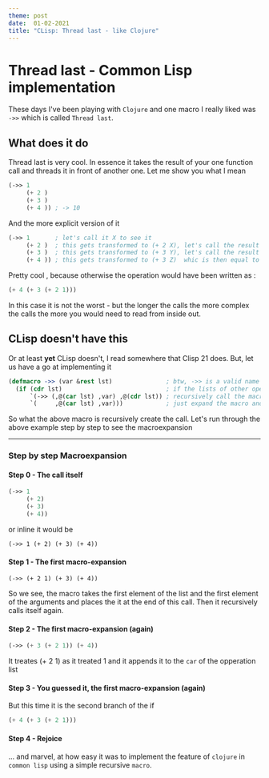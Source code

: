 ```yaml
---
theme: post
date:  01-02-2021
title: "CLisp: Thread last - like Clojure"
---
```


# Thread last - Common Lisp implementation

These days I've been playing with `Clojure` and one macro I really liked was
`->>` which is called `Thread last`. 

## What does it do

Thread last is very cool. In essence it takes the result of your one function
call and threads it in front of another one. Let me show you what I mean

```lisp
(->> 1 
     (+ 2 ) 
     (+ 3 )
     (+ 4 )) ; -> 10
```

And the more explicit  version of it

```lisp
(->> 1       ; let's call it X to see it
     (+ 2 )  ; this gets transformed to (+ 2 X), let's call the result of this Y
     (+ 3 )  ; this gets transformed to (+ 3 Y), let's call the result of this Z
     (+ 4 )) ; this gets transformed to (+ 3 Z)  whic is then equal to 10
```

Pretty cool , because otherwise the operation would have been written as :

```lisp
(+ 4 (+ 3 (+ 2 1)))
```

In this case it is not the worst - but the longer the calls the more complex
the calls the more you would need to read from inside out.

## CLisp doesn't have this

Or at least **yet** CLisp doesn't, I read somewhere that Clisp 21 does. But,
let us have a go at implementing it 

```lisp
(defmacro ->> (var &rest lst)               ; btw, ->> is a valid name in lisp for either a macro or a function or a variable
  (if (cdr lst)                             ; if the lists of other operations is not empty
      `(->> (,@(car lst) ,var) ,@(cdr lst)) ; recursively call the macro 
      `(     ,@(car lst) ,var)))            ; just expand the macro and be done with it
```

So what the above macro is recursively create the call. Let's run through the
above example step by step to see the macroexpansion 

---

### Step by step Macroexpansion

#### Step 0 - The call itself

```lisp
(->> 1
     (+ 2)
     (+ 3)
     (+ 4))
```

or inline it would be 

```
(->> 1 (+ 2) (+ 3) (+ 4))
```

#### Step 1 - The first macro-expansion

```
(->> (+ 2 1) (+ 3) (+ 4))
```

So we see, the macro takes the first element of the list and the first element
of the arguments and places the it at the end of this call. Then it recursively
calls itself again.

#### Step 2 - The first macro-expansion (again)

```lisp
(->> (+ 3 (+ 2 1)) (+ 4))
```

It treates (+ 2 1) as it treated 1 and it appends it to the `car` of the opperation list

#### Step 3 - You guessed it, the first macro-expansion (again) 
But this time it is the second branch of the if

```lisp
(+ 4 (+ 3 (+ 2 1)))
```

#### Step 4 - Rejoice

... and marvel, at how easy it was to implement the feature of `clojure` in
`common lisp` using a simple recursive `macro`. 
